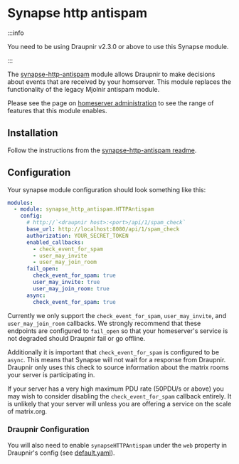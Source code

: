 # Synapse http antispam

:::info

You need to be using Draupnir v2.3.0 or above to use this Synapse module.

:::

The
[synapse-http-antispam](https://github.com/maunium/synapse-http-antispam)
module allows Draupnir to make decisions about events that are
received by your homserver. This module replaces the functionality of the
legacy Mjolnir antispam module.

Please see the page on [homeserver
administration](./homeserver-administration) to see the range of
features that this module enables.

## Installation

Follow the instructions from the [synapse-http-antispam
readme](https://github.com/maunium/synapse-http-antispam).

## Configuration

Your synapse module configuration should look something like this:

```yaml
modules:
  - module: synapse_http_antispam.HTTPAntispam
    config:
      # http://`<draupnir host>:<port>/api/1/spam_check`
      base_url: http://localhost:8080/api/1/spam_check
      authorization: YOUR_SECRET_TOKEN
      enabled_callbacks:
        - check_event_for_spam
        - user_may_invite
        - user_may_join_room
      fail_open:
        check_event_for_spam: true
        user_may_invite: true
        user_may_join_room: true
      async:
        check_event_for_spam: true
```

Currently we only support the `check_event_for_spam`,
`user_may_invite`, and `user_may_join_room` callbacks. We strongly
recommend that these endpoints are configured to `fail_open` so that
your homeserver's service is not degraded should Draupnir fail or go
offline.

Additionally it is important that `check_event_for_spam` is configured to be `async`.
This means that Synapse will not wait for a response from Draupnir. Draupnir only uses
this check to source information about the matrix rooms your server is participating in.

If your server has a very high maximum PDU rate (50PDU/s or above) you may wish to consider
disabling the `check_event_for_spam` callback entirely. It is unlikely that your server
will unless you are offering a service on the scale of matrix.org.

### Draupnir Configuration

You will also need to enable `synapseHTTPAntispam` under the `web`
property in Draupnir's config (see
[default.yaml](https://github.com/the-draupnir-project/Draupnir/blob/main/config/default.yaml)).
